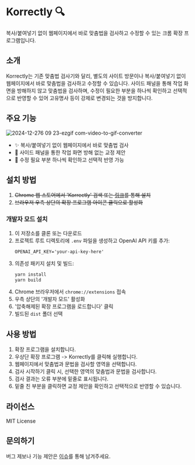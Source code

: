 # Korrectly 🔍

복사/붙여넣기 없이 웹페이지에서 바로 맞춤법을 검사하고 수정할 수 있는 크롬 확장 프로그램입니다.

## 소개

Korrectly는 기존 맞춤법 검사기와 달리, 별도의 사이트 방문이나 복사/붙여넣기 없이 웹페이지에서 바로 맞춤법을 검사하고 수정할 수 있습니다. 사이드 패널을 통해 작업 화면을 방해하지 않고 맞춤법을 검사하며, 수정이 필요한 부분을 하나씩 확인하고 선택적으로 반영할 수 있어 고유명사 등이 강제로 변경되는 것을 방지합니다.

## 주요 기능

![2024-12-276 09 23-ezgif com-video-to-gif-converter](https://github.com/user-attachments/assets/dbe7288e-a690-4371-ba85-e2b390d9015b)

- ✨ 복사/붙여넣기 없이 웹페이지에서 바로 맞춤법 검사
- 🔄 사이드 패널을 통한 작업 화면 방해 없는 교정 제안
- 📝 수정 필요 부분 하나씩 확인하고 선택적 반영 가능

## 설치 방법

1. ~~Chrome 웹 스토어에서 'Korrectly' 검색 또는 [링크](웹스토어_링크)를 통해 설치~~
2. ~~브라우저 우측 상단의 확장 프로그램 아이콘 클릭으로 활성화~~

### 개발자 모드 설치

1. 이 저장소를 클론 또는 다운로드
2. 프로젝트 루트 디렉토리에 `.env` 파일을 생성하고 OpenAI API 키를 추가:
   ```env
   OPENAI_API_KEY='your-api-key-here'
   ```
3. 의존성 패키지 설치 및 빌드:
   ```bash
   yarn install
   yarn build
   ```
4. Chrome 브라우저에서 `chrome://extensions` 접속
5. 우측 상단의 '개발자 모드' 활성화
6. '압축해제된 확장 프로그램을 로드합니다' 클릭
7. 빌드된 `dist` 폴더 선택

## 사용 방법

1. 확장 프로그램을 설치합니다.
2. 우상단 확장 프로그램 -> Korrectly를 클릭해 실행합니다.
3. 웹페이지에서 맞춤법과 문법을 검사할 영역을 선택합니다.
4. 검사 시작하기 클릭 시, 선택한 영역의 맞춤법과 문법을 검사합니다.
5. 검사 결과는 오류 부분에 밑줄로 표시됩니다.
6. 밑줄 친 부분을 클릭하면 교정 제안을 확인하고 선택적으로 반영할 수 있습니다.

## 라이선스

MIT License

## 문의하기

버그 제보나 기능 제안은 [이슈](https://github.com/mattew8/korrectly/issues)를 통해 남겨주세요.
